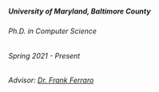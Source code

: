 ---
---

<h5>University of Maryland, Baltimore County</h5>
<div class="space-between">
    <h6>Ph.D. in Computer Science</h6>
    <h6>Spring 2021 - Present</h6>
</div>
<h6>Advisor: <a href="https://redirect.cs.umbc.edu/~ferraro/" target="_blank">Dr. Frank Ferraro</a></h6>